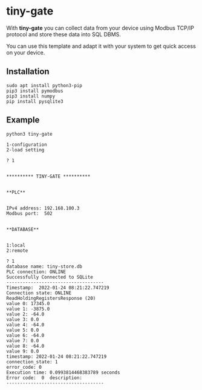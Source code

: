 # tiny-gate
With **tiny-gate** you can collect data from your device using Modbus TCP/IP protocol and store these data into SQL DBMS.

You can use this template and adapt it with your system to get quick access on your device.

## Installation
```
sudo apt install python3-pip
pip3 install pymodbus
pip3 install numpy
pip install pysqlite3
```

## Example
```
python3 tiny-gate
```
```
1-configuration
2-load setting

? 1


********** TINY-GATE **********


**PLC**


IPv4 address: 192.168.100.3
Modbus port:  502


**DATABASE**


1:local
2:remote

? 1
database name: tiny-store.db
PLC connection: ONLINE
Successfully Connected to SQLite
------------------------------------
Timestamp:  2022-01-24 08:21:22.747219
Connection state: ONLINE
ReadHoldingRegistersResponse (20)
value 0: 17345.0
value 1: -3875.0
value 2: -64.0
value 3: 0.0
value 4: -64.0
value 5: 0.0
value 6: -64.0
value 7: 0.0
value 8: -64.0
value 9: 0.0
timestamp: 2022-01-24 08:21:22.747219
connection_state: 1
error_code: 0
Execution time: 0.0993814468383789 seconds 
Error code:  0  description:  
------------------------------------
```




